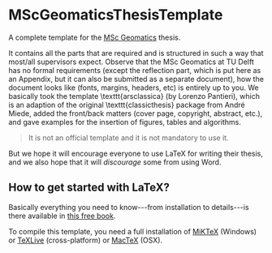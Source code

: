 # MScGeomaticsThesisTemplate

A complete template for the [MSc Geomatics](http://geomatics.tudelft.nl) thesis.

It contains all the parts that are required and is structured in such a way that most/all supervisors expect.
Observe that the MSc Geomatics at TU Delft has no formal requirements (except the reflection part, which is put here as an Appendix, but it can also be submitted as a separate document), how the document looks like (fonts, margins, headers, etc) is entirely up to you. 
We basically took the template \texttt{arsclassica} (by Lorenzo Pantieri), which is an adaption of the original \texttt{classicthesis} package from André Miede, added the front/back matters (cover page, copyright, abstract, etc.), and gave examples for the insertion of figures, tables and algorithms.

> It is not an official template and it is not mandatory to use it.

But we hope it will encourage everyone to use LaTeX for writing their thesis, and we also hope that it will *discourage* some from using Word.


## How to get started with LaTeX?

Basically everything you need to know---from installation to details---is there available in [this free book](http://en.wikibooks.org/wiki/LaTeX).

To compile this template, you need a full installation of [MiKTeX](http://miktex.org/about) (Windows) or [TeXLive](https://www.tug.org/texlive) (cross-platform) or [MacTeX](https://tug.org/mactex) (OSX). 

